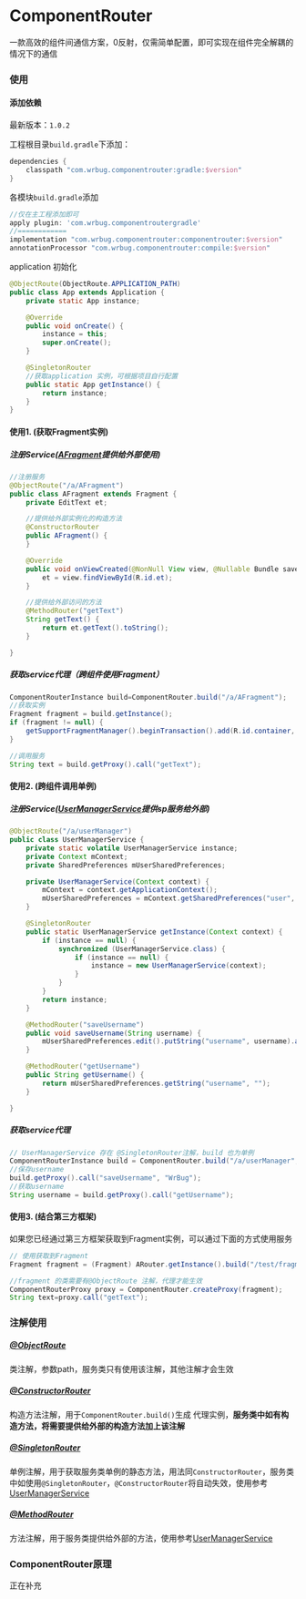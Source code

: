 # ComponentRouter 

 一款高效的组件间通信方案，0反射，仅需简单配置，即可实现在组件完全解耦的情况下的通信


### 使用

#### 添加依赖

最新版本：`1.0.2`

 工程根目录`build.gradle`下添加：

``` gradle
dependencies {
    classpath "com.wrbug.componentrouter:gradle:$version"
}
```

各模块`build.gradle`添加

``` gradle
//仅在主工程添加即可
apply plugin: 'com.wrbug.componentroutergradle'
//============
implementation "com.wrbug.componentrouter:componentrouter:$version"
annotationProcessor "com.wrbug.componentrouter:compile:$version"
```


application 初始化

``` java
@ObjectRoute(ObjectRoute.APPLICATION_PATH)
public class App extends Application {
    private static App instance;

    @Override
    public void onCreate() {
        instance = this;
        super.onCreate();
    }

    @SingletonRouter
    //获取application 实例，可根据项目自行配置
    public static App getInstance() {
        return instance;
    }
}
```


#### 使用1. (获取Fragment实例)

##### 注册Service([AFragment](a_component/src/main/java/com/wrbug/componentrouter/acomponent/AFragment.java)提供给外部使用)

``` java
//注册服务
@ObjectRoute("/a/AFragment")
public class AFragment extends Fragment {
    private EditText et;

    //提供给外部实例化的构造方法
    @ConstructorRouter
    public AFragment() {
    }

    @Override
    public void onViewCreated(@NonNull View view, @Nullable Bundle savedInstanceState) {
        et = view.findViewById(R.id.et);
    }

    //提供给外部访问的方法
    @MethodRouter("getText")
    String getText() {
        return et.getText().toString();
    }

}
```

##### 获取service代理（跨组件使用Fragment）

``` java
ComponentRouterInstance build=ComponentRouter.build("/a/AFragment");
//获取实例
Fragment fragment = build.getInstance();
if (fragment != null) {
    getSupportFragmentManager().beginTransaction().add(R.id.container, fragment).commitAllowingStateLoss();
}

//调用服务
String text = build.getProxy().call("getText");
```

#### 使用2. (跨组件调用单例)

##### 注册Service([UserManagerService](a_component/src/main/java/com/wrbug/componentrouter/acomponent/UserManagerService.java)提供sp服务给外部)

``` java
@ObjectRoute("/a/userManager")
public class UserManagerService {
    private static volatile UserManagerService instance;
    private Context mContext;
    private SharedPreferences mUserSharedPreferences;

    private UserManagerService(Context context) {
        mContext = context.getApplicationContext();
        mUserSharedPreferences = mContext.getSharedPreferences("user", Context.MODE_PRIVATE);
    }

    @SingletonRouter
    public static UserManagerService getInstance(Context context) {
        if (instance == null) {
            synchronized (UserManagerService.class) {
                if (instance == null) {
                    instance = new UserManagerService(context);
                }
            }
        }
        return instance;
    }

    @MethodRouter("saveUsername")
    public void saveUsername(String username) {
        mUserSharedPreferences.edit().putString("username", username).apply();
    }

    @MethodRouter("getUsername")
    public String getUsername() {
        return mUserSharedPreferences.getString("username", "");
    }

} 
```
##### 获取service代理

``` java
// UserManagerService 存在 @SingletonRouter注解，build 也为单例
ComponentRouterInstance build = ComponentRouter.build("/a/userManager", this.getApplicationContext());
//保存username
build.getProxy().call("saveUsername", "WrBug");
//获取username
String username = build.getProxy().call("getUsername");
```

#### 使用3. (结合第三方框架)

如果您已经通过第三方框架获取到Fragment实例，可以通过下面的方式使用服务

``` java
// 使用获取到Fragment
Fragment fragment = (Fragment) ARouter.getInstance().build("/test/fragment").navigation();

//fragment 的类需要有@ObjectRoute 注解，代理才能生效
ComponentRouterProxy proxy = ComponentRouter.createProxy(fragment);
String text=proxy.call("getText");
```


### 注解使用

##### [@ObjectRoute](component_router/src/main/java/com/wrbug/componentrouter/annotation/ObjectRoute.java)

类注解，参数path，服务类只有使用该注解，其他注解才会生效

##### [@ConstructorRouter](component_router/src/main/java/com/wrbug/componentrouter/annotation/ConstructorRouter.java)

构造方法注解，用于`ComponentRouter.build()`生成 代理实例，**服务类中如有构造方法，将需要提供给外部的构造方法加上该注解**
##### [@SingletonRouter](component_router/src/main/java/com/wrbug/componentrouter/annotation/SingletonRouter.java)

单例注解，用于获取服务类单例的静态方法，用法同`ConstructorRouter`，服务类中如使用`@SingletonRouter`，`@ConstructorRouter`将自动失效，使用参考[UserManagerService](a_component/src/main/java/com/wrbug/componentrouter/acomponent/UserManagerService.java)

##### [@MethodRouter](component_router/src/main/java/com/wrbug/componentrouter/annotation/MethodRouter.java)

方法注解，用于服务类提供给外部的方法，使用参考[UserManagerService](a_component/src/main/java/com/wrbug/componentrouter/acomponent/UserManagerService.java)


### ComponentRouter原理

正在补充

